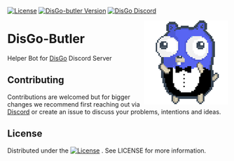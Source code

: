 [![License](https://img.shields.io/badge/License-Apache%202.0-blue.svg)](https://github.com/disgoorg/disgo/blob/master/LICENSE)
[![DisGo-butler Version](https://img.shields.io/github/v/tag/disgoorg/disgo?label=release)](https://github.com/disgoorg/disgo/releases/latest)
[![DisGo Discord](https://discord.com/api/guilds/817327181659111454/widget.png)](https://discord.gg/TewhTfDpvW)


<img align="right" src="/.github/disgo-butler.png" width=192 alt="disgo butler gopher">

# DisGo-Butler

Helper Bot for [DisGo](https://discord.gg/TewhTfDpvW) Discord Server

## Contributing

Contributions are welcomed but for bigger changes we recommend first reaching out via [Discord](https://discord.gg/TewhTfDpvW) or create an issue to discuss your problems, intentions and ideas.

## License

Distributed under the [![License](https://img.shields.io/badge/License-Apache%202.0-blue.svg)](https://github.com/disgoorg/disgo/blob/master/LICENSE)
. See LICENSE for more information.



